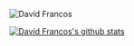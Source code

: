 ![David Francos](https://davidfrancos.net/theme/images/logo.png)

[![David Francos's github stats](https://github-readme-stats.vercel.app/api?username=xayon&show_icons=true&hide_border=true)](https://github.com/anuraghazra/github-readme-stats)

